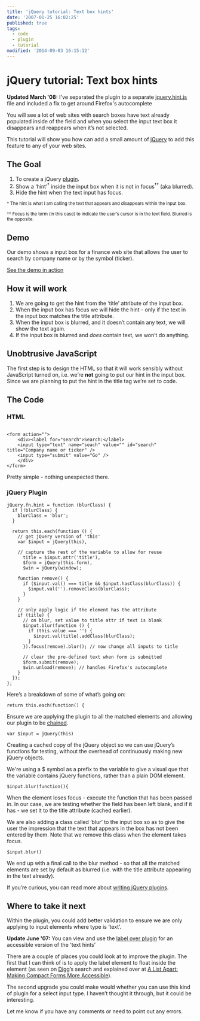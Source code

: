 ```yaml
---
title: 'jQuery tutorial: Text box hints'
date: '2007-01-25 16:02:25'
published: true
tags:
  - code
  - plugin
  - tutorial
modified: '2014-09-03 16:15:12'
---
```

# jQuery tutorial: Text box hints

<div class="update">
<p><strong>Updated March '08:</strong> I've separated the plugin to a separate <a href="/downloads/jquery.hint.js">jquery.hint.js</a> file and included a fix to get around Firefox's autocomplete</p>
</div>

<p>You will see a lot of web sites with search boxes have text already populated inside of the field and when you select the input text box it disappears and reappears when it&#8217;s not selected.</p>

<p>This tutorial will show you how can add a small amount of <a href="http://jquery.com">jQuery</a> to add this feature to any of your web sites.</p>


<!--more-->

<h2>The Goal</h2>

<ol>
<li>To create a jQuery <a href="http://docs.jquery.com/Plugins">plugin</a>.</li>
<li>Show a &#8216;hint&#8217;<sup>&dagger;</sup> inside the input box when it is not in focus<sup>&dagger;&dagger;</sup> (aka blurred).</li>
<li>Hide the hint when the text input has focus.</li>
</ol>

<p><small>&dagger; The hint is what I am calling the text that appears and disappears within the input box.</small></p>

<p><small>&dagger;&dagger; Focus is the term (in this case) to indicate the user&#8217;s cursor is in the text field.  Blurred is the opposite.</small></p>

<h2>Demo</h2>

<p>Our demo shows a input box for a finance web site that allows the user to search by company name or by the symbol (ticker).</p>

<p><a href="/images/input_hint.html">See the demo in action</a></p>

<h2>How it will work</h2>

<ol>
<li>We are going to get the hint from the &#8216;title&#8217; attribute of the input box.</li>
<li>When the input box has focus we will hide the hint - only if the text in the input box matches the title attribute.</li>
<li>When the input box is blurred, and it doesn&#8217;t contain any text, we will show the text again.</li>
<li>If the input box is blurred and <em>does</em> contain text, we won&#8217;t do anything.</li>
</ol>

<h2>Unobtrusive JavaScript</h2>

<p>The first step is to design the HTML so that it will work sensibly without JavaScript turned on, i.e. we&#8217;re <strong>not</strong> going to put our hint in the input box.  Since we are planning to put the hint in the title tag we&#8217;re set to code.</p>

<h2>The Code</h2>

<h3>HTML</h3>

<pre><code>
&lt;form action=&quot;&quot;&gt;
    &lt;div&gt;&lt;label for=&quot;search&quot;&gt;Search:&lt;/label&gt;
    &lt;input type=&quot;text&quot; name=&quot;seach&quot; value=&quot;&quot; id=&quot;search&quot; title=&quot;Company name or ticker&quot; /&gt;
    &lt;input type=&quot;submit&quot; value=&quot;Go&quot; /&gt;
    &lt;/div&gt;
&lt;/form&gt;
</code></pre>

<p>Pretty simple - nothing unexpected there.</p>

<h3>jQuery Plugin</h3>

<pre><code>jQuery.fn.hint = function (blurClass) {
  if (!blurClass) {
    blurClass = 'blur';
  }

  return this.each(function () {
    // get jQuery version of 'this'
    var $input = jQuery(this),

    // capture the rest of the variable to allow for reuse
      title = $input.attr('title'),
      $form = jQuery(this.form),
      $win = jQuery(window);

    function remove() {
      if ($input.val() === title && $input.hasClass(blurClass)) {
        $input.val('').removeClass(blurClass);
      }
    }

    // only apply logic if the element has the attribute
    if (title) {
      // on blur, set value to title attr if text is blank
      $input.blur(function () {
        if (this.value === '') {
          $input.val(title).addClass(blurClass);
        }
      }).focus(remove).blur(); // now change all inputs to title

      // clear the pre-defined text when form is submitted
      $form.submit(remove);
      $win.unload(remove); // handles Firefox's autocomplete
    }
  });
};</code></pre>

<p>Here&#8217;s a breakdown of some of what&#8217;s going on:</p>

<pre><code>return this.each(function() {</code></pre>

<p>Ensure we are applying the plugin to all the matched elements and allowing our plugin to be <a href="http://docs.jquery.com/How_jQuery_Works#Chainability_.28The_Magic_of_jQuery.29">chained</a>.</p>

<pre><code>var $input = jQuery(this)</code></pre>

<p>Creating a cached copy of the jQuery object so we can use jQuery&#8217;s functions for testing, without the overhead of continuously making new jQuery objects.</p>

<p>We're using a $ symbol as a prefix to the variable to give a visual que that the variable contains jQuery functions, rather than a plain DOM element.</p>

<pre><code>$input.blur(function(){</code></pre>

<p>When the element loses focus - execute the function that has been passed in.  In our case, we are testing whether the field has been left blank, and if it has - we set it to the title attribute (cached earlier).</p>

<p>We are also adding a class called &#8216;blur&#8217; to the input box so as to give the user the impression that the text that appears in the box has not been entered by them.  Note that we remove this class when the element takes focus.</p>

<pre><code>$input.blur()</code></pre>

<p>We end up with a final call to the blur method - so that all the matched elements are set by default as blurred (i.e. with the title attribute appearing in the text already).</p>

<p>If you&#8217;re curious, you can read more about <a href="http://docs.jquery.com/Plugins/Authoring">writing jQuery plugins</a>.</p>

<h2>Where to take it next</h2>

<p>Within the plugin, you could add better validation to ensure we are only applying to input elements where type is &#8216;text&#8217;.</p>

<div class="update"><p><strong>Update June '07:</strong> You can view and use the <a href="/2007/03/19/a-few-more-jquery-plugins-crop-labelover-and-pluck/#labelOver">label over plugin</a> for an accessible version of the 'text hints'</p></div>

<p>There are a couple of places you could look at to improve the plugin.  The first that I can think of is to apply the label element to float inside the element (as seen on <a href="http://digg.com">Digg</a>&#8217;s search and explained over at <a href="http://www.alistapart.com/articles/makingcompactformsmoreaccessible">A List Apart: Making Compact Forms More Accessible</a>).</p>

<p>The second upgrade you could make would whether you can use this kind of plugin for a select input type.  I haven&#8217;t thought it through, but it could be interesting.</p>

<p>Let me know if you have any comments or need to point out any errors.</p>
